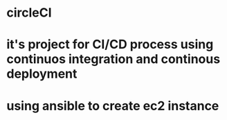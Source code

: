 # circleCI
# it's project for CI/CD process using continuos integration and continous deployment
# using ansible to create ec2 instance

